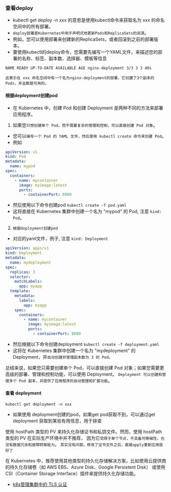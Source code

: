 ### 查看deploy
* kubectl get deploy -n xxx 的意思是使用kubectl命令来获取名为 xxx 的命名空间中的所有部署。
* `deploy部署是Kubernetes中用于声明式地更新Pods和ReplicaSets的资源`。
* 例如，您可以使用部署来创建新的ReplicaSets，或者回滚到之前的部署版本。
* 要使用kubectl的deploy命令，您需要先编写一个YAML文件，来描述您的部署的名称、标签、副本数、选择器、模板等信息

```text
NAME READY UP-TO-DATE AVAILABLE AGE nginx-deployment 3/3 3 3 40s

这表示在 xxx 命名空间中有一个名为nginx-deployment的部署，它创建了3个副本的Pods，并且都是可用的。
```

#### 根据deployment创建pod
* 在 Kubernetes 中，创建 Pod 和创建 Deployment 是两种不同的方法来部署应用程序。

1. 如果您`只想创建单个 Pod，而不需要复杂的管理和控制，可以直接创建 Pod 对象`。
* 您可以`编写一个 Pod 的 YAML 文件，然后使用 kubectl create 命令来创建 Pod`。
* 例如
```yaml
apiVersion: v1
kind: Pod
metadata:
  name: mypod
spec:
  containers:
    - name: mycontainer
      image: myimage:latest
      ports:
        - containerPort: 8080

```
* 然后使用以下命令创建pod `kubectl create -f pod.yaml`
* 这将直接在 Kubernetes 集群中创建一个名为 "mypod" 的 Pod, 注意 `kind: Pod`。


2. `根据deployment创建pod`
* 对应的yaml文件，例子, 注意 `kind: Deployment`
```yaml
apiVersion: apps/v1
kind: Deployment
metadata:
  name: mydeployment
spec:
  replicas: 3
  selector:
    matchLabels:
      app: myapp
  template:
    metadata:
      labels:
        app: myapp
    spec:
      containers:
        - name: mycontainer
          image: myimage:latest
          ports:
            - containerPort: 8080
```
* 然后根据以下命令创建deployment `kubectl create -f deployment.yaml`
* 这将在 Kubernetes 集群中创建一个名为 "mydeployment" 的 Deployment，并`自动创建并管理副本数为 3 的 Pod。`

总结来说，如果您只需要创建单个 Pod，可以直接创建 Pod 对象；如果您需要更高级的部署、管理和控制功能，可以使用 Deployment。
`Deployment 可以创建和管理多个 Pod 副本，并提供了应用程序的自动管理和扩展功能`。

#### 查看 deployment
`kubectl get deployment -n xxx` 
* 如果使用 deployment创建的pod，如果get pod获取不到，可以通过get deployment 获取到某些有用信息，用于排查



使用 hostPath 类型的 PV 来持久化存储证书和私钥文件。然而，使用 hostPath 类型的 PV 在实际生产环境中并不推荐，
因为它`受限于单个节点，不具备可移植性，也没有数据冗余和故障转移能力`。
`其实没有问题，修改了证书文件之后，直接apply重新应用就好了`

在 Kubernetes 中，推荐使用其他类型的持久化存储解决方案，比如使用云提供商的持久化存储卷（如 AWS EBS、Azure Disk、Google Persistent Disk）
或使用 CSI（Container Storage Interface）插件来提供持久化存储功能。

* [k8s管理集群中的 TLS 认证]("https://kubernetes.io/zh-cn/docs/tasks/tls/managing-tls-in-a-cluster/")

